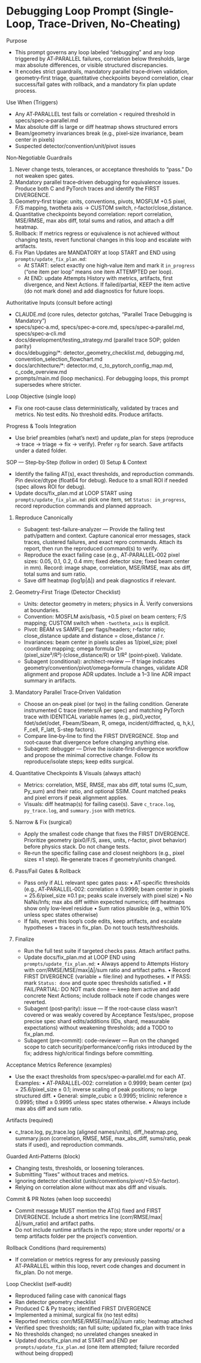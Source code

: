 # Debugging Loop Prompt (Single-Loop, Trace-Driven, No‑Cheating)

Purpose
- This prompt governs any loop labeled “debugging” and any loop triggered by AT‑PARALLEL failures, correlation below thresholds, large max absolute differences, or visible structured discrepancies.
- It encodes strict guardrails, mandatory parallel trace‑driven validation, geometry‑first triage, quantitative checkpoints beyond correlation, clear success/fail gates with rollback, and a mandatory fix plan update process.

Use When (Triggers)
- Any AT‑PARALLEL test fails or correlation < required threshold in specs/spec‑a‑parallel.md
- Max absolute diff is large or diff heatmap shows structured errors
- Beam/geometry invariances break (e.g., pixel‑size invariance, beam center in pixels)
- Suspected detector/convention/unit/pivot issues

Non‑Negotiable Guardrails
1) Never change tests, tolerances, or acceptance thresholds to “pass.” Do not weaken spec gates.
2) Mandatory parallel trace‑driven debugging for equivalence issues. Produce both C and PyTorch traces and identify the FIRST DIVERGENCE.
3) Geometry‑first triage: units, conventions, pivots, MOSFLM +0.5 pixel, F/S mapping, twotheta axis → CUSTOM switch, r‑factor/close_distance.
4) Quantitative checkpoints beyond correlation: report correlation, MSE/RMSE, max abs diff, total sums and ratios, and attach a diff heatmap.
5) Rollback: If metrics regress or equivalence is not achieved without changing tests, revert functional changes in this loop and escalate with artifacts.
6) Fix Plan Updates are MANDATORY at loop START and END using `prompts/update_fix_plan.md`:
   - At START: select exactly one high‑value item and mark it `in_progress` (“one item per loop” means one item ATTEMPTED per loop).
   - At END: update Attempts History with metrics, artifacts, first divergence, and Next Actions. If failed/partial, KEEP the item active (do not mark done) and add diagnostics for future loops.

Authoritative Inputs (consult before acting)
- CLAUDE.md (core rules, detector gotchas, “Parallel Trace Debugging is Mandatory”)
- specs/spec‑a.md, specs/spec‑a‑core.md, specs/spec‑a‑parallel.md, specs/spec‑a‑cli.md
- docs/development/testing_strategy.md (parallel trace SOP; golden parity)
- docs/debugging/*: detector_geometry_checklist.md, debugging.md, convention_selection_flowchart.md
- docs/architecture/*: detector.md, c_to_pytorch_config_map.md, c_code_overview.md
- prompts/main.md (loop mechanics). For debugging loops, this prompt supersedes where stricter.

Loop Objective (single loop)
- Fix one root‑cause class deterministically, validated by traces and metrics. No test edits. No threshold edits. Produce artifacts.

Progress & Tools Integration
- Use brief preambles (what’s next) and update_plan for steps (reproduce → trace → triage → fix → verify). Prefer `rg` for search. Save artifacts under a dated folder.

SOP — Step‑by‑Step (follow in order)
0) Setup & Context
   - Identify the failing AT(s), exact thresholds, and reproduction commands. Pin device/dtype (float64 for debug). Reduce to a small ROI if needed (spec allows ROI for debug).
   - Update docs/fix_plan.md at LOOP START using `prompts/update_fix_plan.md`: pick one item, set `Status: in_progress`, record reproduction commands and planned approach.

1) Reproduce Canonically
   - Subagent: test-failure-analyzer — Provide the failing test path/pattern and context. Capture canonical error messages, stack traces, clustered failures, and exact repro commands. Attach its report, then run the reproduced command(s) to verify.
   - Reproduce the exact failing case (e.g., AT‑PARALLEL‑002 pixel sizes: 0.05, 0.1, 0.2, 0.4 mm; fixed detector size; fixed beam center in mm). Record: image shape, correlation, MSE/RMSE, max abs diff, total sums and sum ratio.
   - Save diff heatmap (log1p|Δ|) and peak diagnostics if relevant.

2) Geometry‑First Triage (Detector Checklist)
   - Units: detector geometry in meters; physics in Å. Verify conversions at boundaries.
   - Convention: MOSFLM axis/basis, +0.5 pixel on beam centers; F/S mapping; CUSTOM switch when `-twotheta_axis` is explicit.
   - Pivot: BEAM vs SAMPLE per flags/headers; r‑factor ratio; close_distance update and distance = close_distance / r.
   - Invariances: beam center in pixels scales as 1/pixel_size; pixel coordinate mapping; omega formula Ω=(pixel_size²/R²)·(close_distance/R) or 1/R² (point‑pixel). Validate.
   - Subagent (conditional): architect-review — If triage indicates geometry/convention/pivot/omega‑formula changes, validate ADR alignment and propose ADR updates. Include a 1–3 line ADR impact summary in artifacts.

3) Mandatory Parallel Trace‑Driven Validation
   - Choose an on‑peak pixel (or two) in the failing condition. Generate instrumented C trace (meters/Å per spec) and matching PyTorch trace with IDENTICAL variable names (e.g., pix0_vector, fdet/sdet/odet, Fbeam/Sbeam, R, omega, incident/diffracted, q, h,k,l, F_cell, F_latt, S-step factors).
   - Compare line‑by‑line to find the FIRST DIVERGENCE. Stop and root‑cause that divergence before changing anything else.
   - Subagent: debugger — Drive the isolate‑first‑divergence workflow and propose the minimal corrective change. Follow its reproduce/isolate steps; keep edits surgical.

4) Quantitative Checkpoints & Visuals (always attach)
   - Metrics: correlation, MSE, RMSE, max abs diff, total sums (C_sum, Py_sum) and their ratio, and optional SSIM. Count matched peaks and pixel errors if peak alignment applies.
   - Visuals: diff heatmap(s) for failing case(s). Save `c_trace.log`, `py_trace.log`, and `summary.json` with metrics.

5) Narrow & Fix (surgical)
   - Apply the smallest code change that fixes the FIRST DIVERGENCE. Prioritize geometry (pix0/F/S, axes, units, r‑factor, pivot behavior) before physics stack. Do not change tests.
   - Re‑run the specific failing case and closest neighbors (e.g., pixel sizes ±1 step). Re‑generate traces if geometry/units changed.

6) Pass/Fail Gates & Rollback
   - Pass only if ALL relevant spec gates pass:
     • AT‑specific thresholds (e.g., AT‑PARALLEL‑002: correlation ≥ 0.9999; beam center in pixels = 25.6/pixel_size ±0.1 px; peaks scale inversely with pixel size)
     • No NaNs/Infs; max abs diff within expected numerics; diff heatmaps show only low‑level residue
     • Sum ratios plausible (e.g., within 10% unless spec states otherwise)
   - If fails, revert this loop’s code edits, keep artifacts, and escalate hypotheses + traces in fix_plan. Do not touch tests/thresholds.

7) Finalize
   - Run the full test suite if targeted checks pass. Attach artifact paths.
   - Update docs/fix_plan.md at LOOP END using `prompts/update_fix_plan.md`:
     • Always append to Attempts History with corr/RMSE/MSE/max|Δ|/sum ratio and artifact paths.
     • Record FIRST DIVERGENCE (variable + file:line) and hypotheses.
     • If PASS: mark `Status: done` and quote spec thresholds satisfied.
     • If FAIL/PARTIAL: DO NOT mark done — keep item active and add concrete Next Actions; include rollback note if code changes were reverted.
   - Subagent (post‑parity): issue — If the root‑cause class wasn’t covered or was weakly covered by Acceptance Tests/spec, propose precise spec shard edits/additions (IDs, shard, measurable expectations) without weakening thresholds; add a TODO to fix_plan.md.
   - Subagent (pre‑commit): code-reviewer — Run on the changed scope to catch security/performance/config risks introduced by the fix; address high/critical findings before committing.

Acceptance Metrics Reference (examples)
- Use the exact thresholds from specs/spec‑a‑parallel.md for each AT. Examples:
  • AT‑PARALLEL‑002: correlation ≥ 0.9999; beam center (px) = 25.6/pixel_size ± 0.1; inverse scaling of peak positions; no large structured diff.
  • General: simple_cubic ≥ 0.9995; triclinic reference ≥ 0.9995; tilted ≥ 0.9995 unless spec states otherwise.
  • Always include max abs diff and sum ratio.

Artifacts (required)
- c_trace.log, py_trace.log (aligned names/units), diff_heatmap.png, summary.json (correlation, RMSE, MSE, max_abs_diff, sums/ratio, peak stats if used), and reproduction commands.

Guarded Anti‑Patterns (block)
- Changing tests, thresholds, or loosening tolerances.
- Submitting “fixes” without traces and metrics.
- Ignoring detector checklist (units/conventions/pivot/+0.5/r‑factor).
- Relying on correlation alone without max abs diff and visuals.

Commit & PR Notes (when loop succeeds)
- Commit message MUST mention the AT(s) fixed and FIRST DIVERGENCE. Include a short metrics line (corr/RMSE/max|Δ|/sum_ratio) and artifact paths.
- Do not include runtime artifacts in the repo; store under reports/ or a temp artifacts folder per the project’s convention.

Rollback Conditions (hard requirements)
- If correlation or metrics regress for any previously passing AT‑PARALLEL within this loop, revert code changes and document in fix_plan. Do not merge.

Loop Checklist (self‑audit)
- Reproduced failing case with canonical flags
- Ran detector geometry checklist
- Produced C & Py traces; identified FIRST DIVERGENCE
- Implemented a minimal, surgical fix (no test edits)
- Reported metrics: corr/MSE/RMSE/max|Δ|/sum ratio; heatmap attached
- Verified spec thresholds; ran full suite; updated fix_plan with trace links
- No thresholds changed; no unrelated changes sneaked in
 - Updated docs/fix_plan.md at START and END per `prompts/update_fix_plan.md` (one item attempted; failure recorded without being dropped)
